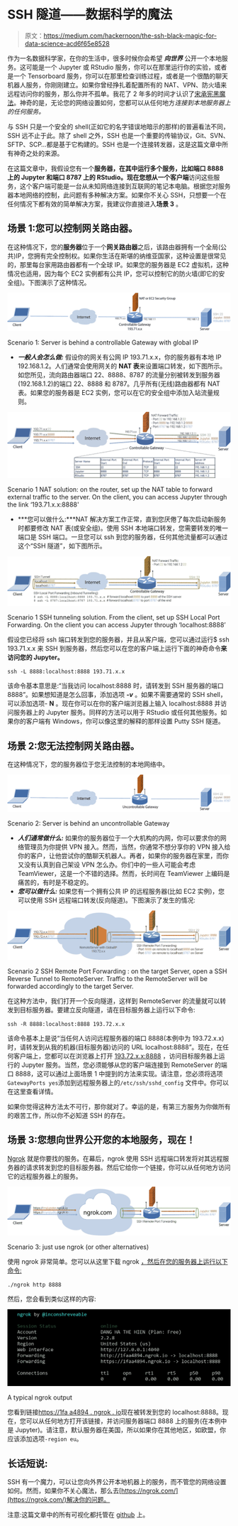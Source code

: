 # SSH 隧道——数据科学的魔法

> 原文：<https://medium.com/hackernoon/the-ssh-black-magic-for-data-science-acd6f65e8528>

作为一名数据科学家，在你的生活中，很多时候你会希望 ***向世界*** 公开一个本地服务。这可能是一个 Jupyter 或 RStudio 服务，你可以在那里运行你的实验，或者是一个 Tensorboard 服务，你可以在那里检查训练过程，或者是一个很酷的聊天机器人服务，你刚刚建立。如果你曾经挣扎着配置所有的 NAT、VPN、防火墙来远程访问你的服务，那么你并不孤单。我花了 2 年多的时间才认识了[宋承宪黑魔法](https://vimeo.com/54505525)。神奇的是，无论您的网络设置如何，您都可以从任何地方*连接到本地服务器上的任何服务。*

与 SSH 只是一个安全的 shell(正如它的名字错误地暗示的那样)的普遍看法不同，SSH 远不止于此。除了 shell 之外，SSH 也是一个重要的传输协议，Git、SVN、SFTP、SCP…都是基于它构建的。SSH 也是一个连接转发器，这是这篇文章中所有神奇之处的来源。

在这篇文章中，我假设您有一个**服务器，**在其中运行多个服务，比如端口 8888 上的 Jupyter 和端口 8787 上的 RStudio。现在您想从一个**客户端**访问这些服务，这个客户端可能是一台从未知网络连接到互联网的笔记本电脑。根据您对服务器本地网络的控制，此问题有多种解决方案。如果你不关心 SSH，只想要一个在任何情况下都有效的简单解决方案，我建议你直接进入**场景 3** 。

## 场景 1:您可以控制网关路由器。

在这种情况下，您的**服务器**位于一个**网关路由器**之后，该路由器拥有一个全局(公共)IP，您拥有完全控制权。如果你生活在斯堪的纳维亚国家，这种设置是很常见的，那里每台家用路由器都有一个全球 IP。如果您的服务器是 EC2 虚拟机，这种情况也适用，因为每个 EC2 实例都有公共 IP，您可以控制它的防火墙(即它的安全组)。下图演示了这种情况。

![](img/27631184ef596188a3cb32fd46d3dac8.png)

Scenario 1: Server is behind a controllable Gateway with global IP

*   ***一般人会怎么做:*** 假设你的网关有公网 IP 193.71.x.x，你的服务器有本地 IP 192.168.1.2。人们通常会使用网关的 **NAT 表**来设置端口转发，如下图所示。如您所见，流向路由器端口 22、8888、8787 的流量分别被转发到服务器(192.168.1.2)的端口 22、8888 和 8787。几乎所有(无线)路由器都有 NAT 表。如果您的服务器是 EC2 实例，您可以在它的安全组中添加入站流量规则。

![](img/2eb247651da991a7f8b81be974e4222e.png)

Scenario 1 NAT solution: on the router, set up the NAT table to forward external traffic to the server. On the client, you can access Jupyter through the link ‘193.71.x.x:8888'

*   ***您可以做什么:***NAT 解决方案工作正常，直到您厌倦了每次启动新服务时都要修改 NAT 表(或安全组)。使用 SSH 本地端口转发，您需要转发的唯一端口是 SSH 端口。一旦您可以 ssh 到您的服务器，任何其他流量都可以通过这个“SSH 隧道”，如下图所示。

![](img/b29ffa082be4c948af97e3ac9d9d840e.png)

Scenario 1 SSH tunneling solution. From the client, set up SSH Local Port Forwarding. On the client you can access Jupyter through ‘localhost:8888’

假设您已经将 ssh 端口转发到您的服务器，并且从客户端，您可以通过运行$ ssh 193.71.x.x 来 SSH 到服务器，然后您可以在您的客户端上运行下面的神奇命令**来访问您的 Jupyter。**

```
ssh -L 8888:localhost:8888 193.71.x.x
```

该命令基本意思是:“当我访问 localhost:8888 时，请转发到 SSH 服务器的端口 8888”。如果想知道是怎么回事，添加选项 ***-v*** 。如果不需要通常的 SSH shell，可以添加选项- **N** 。现在你可以在你的客户端浏览器上输入 localhost:8888 并访问服务器上的 Jupyter 服务。同样的方法可以用于 RStudio 或任何其他服务。如果你的客户端有 Windows，你可以像这里的解释的那样设置 Putty SSH 隧道。

## 场景 2:您无法控制网关路由器。

在这种情况下，您的服务器位于您无法控制的本地网络中。

![](img/6de05156cea1426c4c0908286f7aaa65.png)

Scenario 2: Server is behind an uncontrollable Gateway

*   ***人们通常做什么:*** 如果你的服务器位于一个大机构的内网，你可以要求你的网络管理员为你提供 VPN 接入。然而，当然，你通常不想分享你的 VPN 接入给你的客户，让他尝试你的酷聊天机器人。再者，如果你的服务器在家里，而你又没有认真到自己架设 VPN 怎么办。你们中的一些人可能会考虑 TeamViewer，这是一个不错的选择。然而，长时间在 TeamViewer 上编码是痛苦的，有时是不稳定的。
*   ***您可以做什么:*** 如果您有一个拥有公共 IP 的远程服务器(比如 EC2 实例)，您可以使用 SSH 远程端口转发(反向隧道)。下图演示了发生的情况:

![](img/72848efa03723a1b4c73fdc5bbf5d3b3.png)

Scenario 2 SSH Remote Port Forwarding : on the target Server, open a SSH Reverse Tunnel to RemoteServer. Traffic to the RemoteServer will be forwarded accordingly to the target Server.

在这种方法中，我们打开一个反向隧道，这样到 RemoteServer 的流量就可以转发到目标服务器。要建立反向隧道，请在目标服务器上运行以下命令:

```
ssh -R 8888:localhost:8888 193.72.x.x
```

该命令基本上是说“当任何人访问远程服务器的端口 8888(本例中为 193.72.x.x)时，请转发到从我的机器(目标服务器)访问的 URL localhost:8888”。现在，在任何客户端上，您都可以在浏览器上打开 [193.72.x.x:8888](http://193.72.x.x:8888) ，访问目标服务器上运行的 Jupyter 服务。当然，您必须能够从您的客户端连接到 RemoteServer 的端口 8888，这可以通过上面场景 1 中提到的方法来实现。请注意，您必须将选项`GatewayPorts yes`添加到远程服务器上的`/etc/ssh/sshd_config` 文件中。你可以在这里查看详情。

如果你觉得这种方法太不可行，那你就对了。幸运的是，有第三方服务为你做所有的艰苦工作，所以你不必知道 SSH 的存在。

## 场景 3:您想向世界公开您的本地服务，现在！

[Ngrok](https://ngrok.com/) 就是你要找的服务。在幕后，ngrok 使用 SSH 远程端口转发将对其远程服务器的请求转发到您的目标服务器。然后它给你一个链接，你可以从任何地方访问它的远程服务器上的服务。

![](img/bc86b8b43fa2aadfedb4f2f1c2bf00f0.png)

Scenario 3: just use ngrok (or other alternatives)

使用 ngrok 非常简单。您可以从这里下载 ngrok [，然后在您的服务器上运行以下命令:](https://dashboard.ngrok.com/get-started)

```
./ngrok http 8888
```

然后，您会看到类似这样的内容:

![](img/8bab493cd69773461658405ebfb2b9b7.png)

A typical ngrok output

您看到链接[https://1fa a4894 . ngrok . io](https://1faa4894.ngrok.io)现在被转发到您的 localhost:8888。现在，您可以从任何地方打开该链接，并访问服务器端口 8888 上的服务(在本例中是 Jupyter)。请注意，默认服务器在美国，所以如果你在其他地区，如欧盟，你应该添加选项`-region eu`。

## 长话短说:

SSH 有一个魔力，可以让您向外界公开本地机器上的服务，而不管您的网络设置如何。然而，如果你不关心魔法，那么去[https://ngrok.com/](https://ngrok.com/)解决你的问题。

注意:这篇文章中的所有可视化都托管在 [github](https://github.com/Nikasa1889/MediumBlogs) 上。